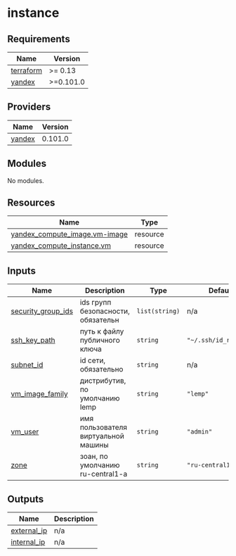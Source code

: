 # instance

<!-- BEGINNING OF PRE-COMMIT-TERRAFORM DOCS HOOK -->
## Requirements

| Name | Version |
|------|---------|
| <a name="requirement_terraform"></a> [terraform](#requirement\_terraform) | >=  0.13 |
| <a name="requirement_yandex"></a> [yandex](#requirement\_yandex) | >=0.101.0 |

## Providers

| Name | Version |
|------|---------|
| <a name="provider_yandex"></a> [yandex](#provider\_yandex) | 0.101.0 |

## Modules

No modules.

## Resources

| Name | Type |
|------|------|
| [yandex_compute_image.vm-image](https://registry.terraform.io/providers/yandex-cloud/yandex/latest/docs/resources/compute_image) | resource |
| [yandex_compute_instance.vm](https://registry.terraform.io/providers/yandex-cloud/yandex/latest/docs/resources/compute_instance) | resource |

## Inputs

| Name | Description | Type | Default | Required |
|------|-------------|------|---------|:--------:|
| <a name="input_security_group_ids"></a> [security\_group\_ids](#input\_security\_group\_ids) | ids групп безопасности, обязательн | `list(string)` | n/a | yes |
| <a name="input_ssh_key_path"></a> [ssh\_key\_path](#input\_ssh\_key\_path) | путь к файлу публичного ключа | `string` | `"~/.ssh/id_rsa.pub"` | no |
| <a name="input_subnet_id"></a> [subnet\_id](#input\_subnet\_id) | id сети, обязательно | `string` | n/a | yes |
| <a name="input_vm_image_family"></a> [vm\_image\_family](#input\_vm\_image\_family) | дистрибутив, по умолчанию lemp | `string` | `"lemp"` | no |
| <a name="input_vm_user"></a> [vm\_user](#input\_vm\_user) | имя пользователя виртуальной машины | `string` | `"admin"` | no |
| <a name="input_zone"></a> [zone](#input\_zone) | зоан, по умолчанию ru-central1-a | `string` | `"ru-central1-a"` | no |

## Outputs

| Name | Description |
|------|-------------|
| <a name="output_external_ip"></a> [external\_ip](#output\_external\_ip) | n/a |
| <a name="output_internal_ip"></a> [internal\_ip](#output\_internal\_ip) | n/a |
<!-- END OF PRE-COMMIT-TERRAFORM DOCS HOOK -->
